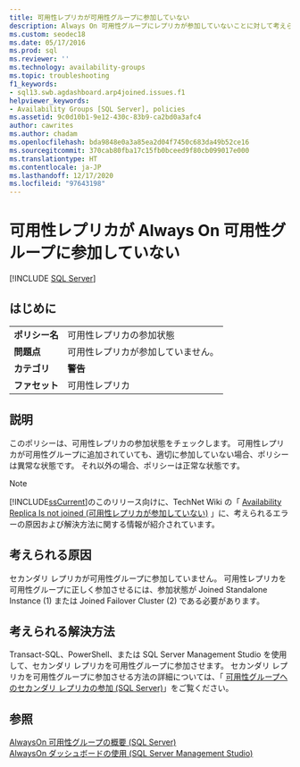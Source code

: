 ```yaml
---
title: 可用性レプリカが可用性グループに参加していない
description: Always On 可用性グループにレプリカが参加していないことに対して考えられる理由を特定する方法を学習します。
ms.custom: seodec18
ms.date: 05/17/2016
ms.prod: sql
ms.reviewer: ''
ms.technology: availability-groups
ms.topic: troubleshooting
f1_keywords:
- sql13.swb.agdashboard.arp4joined.issues.f1
helpviewer_keywords:
- Availability Groups [SQL Server], policies
ms.assetid: 9c0d10b1-9e12-430c-83b9-ca2bd0a3afc4
author: cawrites
ms.author: chadam
ms.openlocfilehash: bda9848e0a3a85ea2d04f7450c683da49b52ce16
ms.sourcegitcommit: 370cab80fba17c15fb0bceed9f80cb099017e000
ms.translationtype: HT
ms.contentlocale: ja-JP
ms.lasthandoff: 12/17/2020
ms.locfileid: "97643198"
---
```

# <a name="availability-replica-is-not-joined-to-an-always-on-availability-group"></a>可用性レプリカが Always On 可用性グループに参加していない
[!INCLUDE [SQL Server](../../../includes/applies-to-version/sqlserver.md)]
    
## <a name="introduction"></a>はじめに  
  
|||  
|-|-|  
|**ポリシー名**|可用性レプリカの参加状態|  
|**問題点**|可用性レプリカが参加していません。|  
|**カテゴリ**|**警告**|  
|**ファセット**|可用性レプリカ|  
  
## <a name="description"></a>説明  
 このポリシーは、可用性レプリカの参加状態をチェックします。 可用性レプリカが可用性グループに追加されていても、適切に参加していない場合、ポリシーは異常な状態です。 それ以外の場合、ポリシーは正常な状態です。  
  
> [!NOTE]  
>  [!INCLUDE[ssCurrent](../../../includes/sscurrent-md.md)]のこのリリース向けに、TechNet Wiki の「 [Availability Replica Is not joined (可用性レプリカが参加していない)](https://go.microsoft.com/fwlink/p/?LinkId=220859) 」に、考えられるエラーの原因および解決方法に関する情報が紹介されています。  
  
## <a name="possible-causes"></a>考えられる原因  
 セカンダリ レプリカが可用性グループに参加していません。 可用性レプリカを可用性グループに正しく参加させるには、参加状態が Joined Standalone Instance (1) または Joined Failover Cluster (2) である必要があります。  
  
## <a name="possible-solution"></a>考えられる解決方法  
 Transact-SQL、PowerShell、または SQL Server Management Studio を使用して、セカンダリ レプリカを可用性グループに参加させます。 セカンダリ レプリカを可用性グループに参加させる方法の詳細については、「 [可用性グループへのセカンダリ レプリカの参加 (SQL Server)](https://msdn.microsoft.com/library/ff878473\(SQL.110\).aspx)」をご覧ください。  
  
## <a name="see-also"></a>参照  
 [AlwaysOn 可用性グループの概要 &#40;SQL Server&#41;](../../../database-engine/availability-groups/windows/overview-of-always-on-availability-groups-sql-server.md)   
 [AlwaysOn ダッシュボードの使用 &#40;SQL Server Management Studio&#41;](../../../database-engine/availability-groups/windows/use-the-always-on-dashboard-sql-server-management-studio.md)  
  
  
